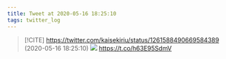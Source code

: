 ```yaml
---
title: Tweet at 2020-05-16 18:25:10
tags: twitter_log
---
```


> [!CITE] https://twitter.com/kaisekiriu/status/1261588490669584389 (2020-05-16 18:25:10)
> ![](https://twitter.com/kaisekiriu/status/1261588490669584389)
> https://t.co/h63E95SdmV
